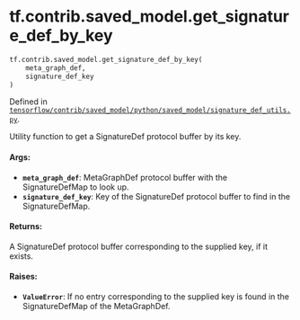 <div itemscope itemtype="http://developers.google.com/ReferenceObject">
<meta itemprop="name" content="tf.contrib.saved_model.get_signature_def_by_key" />
<meta itemprop="path" content="Stable" />
</div>

# tf.contrib.saved_model.get_signature_def_by_key

``` python
tf.contrib.saved_model.get_signature_def_by_key(
    meta_graph_def,
    signature_def_key
)
```



Defined in [`tensorflow/contrib/saved_model/python/saved_model/signature_def_utils.py`](https://www.tensorflow.org/code/tensorflow/contrib/saved_model/python/saved_model/signature_def_utils.py).

Utility function to get a SignatureDef protocol buffer by its key.

#### Args:

* <b>`meta_graph_def`</b>: MetaGraphDef protocol buffer with the SignatureDefMap to
    look up.
* <b>`signature_def_key`</b>: Key of the SignatureDef protocol buffer to find in the
    SignatureDefMap.


#### Returns:

A SignatureDef protocol buffer corresponding to the supplied key, if it
exists.


#### Raises:

* <b>`ValueError`</b>: If no entry corresponding to the supplied key is found in the
  SignatureDefMap of the MetaGraphDef.